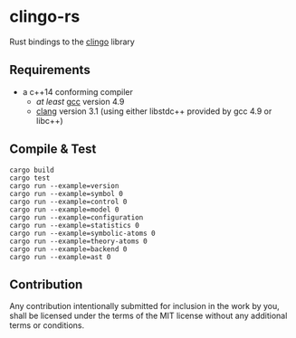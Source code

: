 # clingo-rs
Rust bindings to the [clingo](https://github.com/potassco/clingo) library

## Requirements

- a c++14 conforming compiler
  - *at least* [gcc](https://gcc.gnu.org/) version 4.9
  - [clang](http://clang.llvm.org/) version 3.1 (using either libstdc++
    provided by gcc 4.9 or libc++)
    
## Compile & Test
    cargo build
    cargo test
    cargo run --example=version
    cargo run --example=symbol 0
    cargo run --example=control 0
    cargo run --example=model 0
    cargo run --example=configuration
    cargo run --example=statistics 0
    cargo run --example=symbolic-atoms 0
    cargo run --example=theory-atoms 0
    cargo run --example=backend 0
    cargo run --example=ast 0
    
## Contribution

Any contribution intentionally submitted for inclusion in the work by you, shall be licensed under the terms of the MIT license without any additional terms or conditions.
